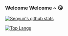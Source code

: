 ### Welcome Welcome ~ 😘  
 [![Seoyun's github stats](https://github-readme-stats.vercel.app/api?username=newseoyun)](https://github.com/anuraghazra/github-readme-stats)
 
[![Top Langs](https://github-readme-stats.vercel.app/api/top-langs/?username=newseoyun&layout=compact&hide=html,scss,css)](https://github.com/anuraghazra/github-readme-stats)

